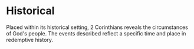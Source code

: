 # Historical

Placed within its historical setting, 2 Corinthians reveals the circumstances of God's people. The events described reflect a specific time and place in redemptive history.

